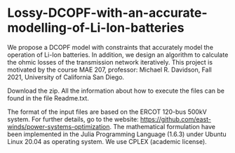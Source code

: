 # Lossy-DCOPF-with-an-accurate-modelling-of-Li-Ion-batteries

We propose a DCOPF model with constraints that accurately model the operation of Li-Ion batteries. In addition, we design an algorithm to calculate the ohmic losses of the transmission network iteratively. This project is motivated by the course MAE 207, professor: Michael R. Davidson, Fall 2021, University of California San Diego.

Download the zip. All the information about how to execute the files can be found in the file Readme.txt.

The format of the input files are based on the ERCOT 120-bus 500kV system. For further details, go to the website: https://github.com/east-winds/power-systems-optimization. The mathematical formulation have been implemented in the Julia Programming Language (1.6.3) under Ubuntu Linux 20.04 as operating system. We use CPLEX (academic license).


